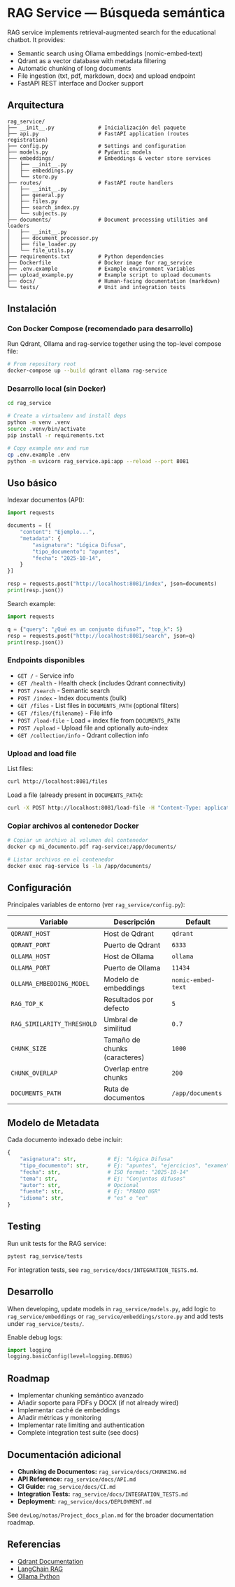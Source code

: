 # RAG Service — Búsqueda semántica

RAG service implements retrieval-augmented search for the educational chatbot.
It provides:

- Semantic search using Ollama embeddings (nomic-embed-text)
- Qdrant as a vector database with metadata filtering
- Automatic chunking of long documents
- File ingestion (txt, pdf, markdown, docx) and upload endpoint
- FastAPI REST interface and Docker support

## Arquitectura

```
rag_service/
├── __init__.py              # Inicialización del paquete
├── api.py                   # FastAPI application (routes registration)
├── config.py                # Settings and configuration
├── models.py                # Pydantic models
├── embeddings/              # Embeddings & vector store services
│   ├── __init__.py
│   ├── embeddings.py
│   └── store.py
├── routes/                  # FastAPI route handlers
│   ├── __init__.py
│   ├── general.py
│   ├── files.py
│   ├── search_index.py
│   └── subjects.py
├── documents/               # Document processing utilities and loaders
│   ├── __init__.py
│   ├── document_processor.py
│   ├── file_loader.py
│   └── file_utils.py
├── requirements.txt         # Python dependencies
├── Dockerfile               # Docker image for rag_service
├── .env.example             # Example environment variables
├── upload_example.py        # Example script to upload documents
├── docs/                    # Human-facing documentation (markdown)
└── tests/                   # Unit and integration tests
```

## Instalación

### Con Docker Compose (recomendado para desarrollo)

Run Qdrant, Ollama and rag-service together using the top-level compose file:

```bash
# From repository root
docker-compose up --build qdrant ollama rag-service
```

### Desarrollo local (sin Docker)

```bash
cd rag_service

# Create a virtualenv and install deps
python -m venv .venv
source .venv/bin/activate
pip install -r requirements.txt

# Copy example env and run
cp .env.example .env
python -m uvicorn rag_service.api:app --reload --port 8081
```

## Uso básico

Indexar documentos (API):

```python
import requests

documents = [{
    "content": "Ejemplo...",
    "metadata": {
        "asignatura": "Lógica Difusa",
        "tipo_documento": "apuntes",
        "fecha": "2025-10-14",
    }
}]

resp = requests.post("http://localhost:8081/index", json=documents)
print(resp.json())
```

Search example:

```python
import requests

q = {"query": "¿Qué es un conjunto difuso?", "top_k": 5}
resp = requests.post("http://localhost:8081/search", json=q)
print(resp.json())
```

### Endpoints disponibles

- `GET /` - Service info
- `GET /health` - Health check (includes Qdrant connectivity)
- `POST /search` - Semantic search
- `POST /index` - Index documents (bulk)
- `GET /files` - List files in `DOCUMENTS_PATH` (optional filters)
- `GET /files/{filename}` - File info
- `POST /load-file` - Load + index file from `DOCUMENTS_PATH`
- `POST /upload` - Upload file and optionally auto-index
- `GET /collection/info` - Qdrant collection info

### Upload and load file

List files:

```bash
curl http://localhost:8081/files
```

Load a file (already present in `DOCUMENTS_PATH`):

```bash
curl -X POST http://localhost:8081/load-file -H "Content-Type: application/json" -d '{"filename":"tema1.pdf","metadata":{"asignatura":"Lógica Difusa","tipo_documento":"apuntes","fecha":"2025-10-17"}}'
```

### Copiar archivos al contenedor Docker

```bash
# Copiar un archivo al volumen del contenedor
docker cp mi_documento.pdf rag-service:/app/documents/

# Listar archivos en el contenedor
docker exec rag-service ls -la /app/documents/
```

## Configuración

Principales variables de entorno (ver `rag_service/config.py`):

| Variable | Descripción | Default |
|----------|-------------|---------|
| `QDRANT_HOST` | Host de Qdrant | `qdrant` |
| `QDRANT_PORT` | Puerto de Qdrant | `6333` |
| `OLLAMA_HOST` | Host de Ollama | `ollama` |
| `OLLAMA_PORT` | Puerto de Ollama | `11434` |
| `OLLAMA_EMBEDDING_MODEL` | Modelo de embeddings | `nomic-embed-text` |
| `RAG_TOP_K` | Resultados por defecto | `5` |
| `RAG_SIMILARITY_THRESHOLD` | Umbral de similitud | `0.7` |
| `CHUNK_SIZE` | Tamaño de chunks (caracteres) | `1000` |
| `CHUNK_OVERLAP` | Overlap entre chunks | `200` |
| `DOCUMENTS_PATH` | Ruta de documentos | `/app/documents` |

## Modelo de Metadata

Cada documento indexado debe incluir:

```python
{
    "asignatura": str,          # Ej: "Lógica Difusa"
    "tipo_documento": str,      # Ej: "apuntes", "ejercicios", "examen"
    "fecha": str,               # ISO format: "2025-10-14"
    "tema": str,                # Ej: "Conjuntos difusos"
    "autor": str,               # Opcional
    "fuente": str,              # Ej: "PRADO UGR"
    "idioma": str,              # "es" o "en"
}
```

## Testing

Run unit tests for the RAG service:

```bash
pytest rag_service/tests
```

For integration tests, see `rag_service/docs/INTEGRATION_TESTS.md`.

## Desarrollo

When developing, update models in `rag_service/models.py`, add logic to `rag_service/embeddings` or `rag_service/embeddings/store.py` and add tests under `rag_service/tests/`.

Enable debug logs:

```python
import logging
logging.basicConfig(level=logging.DEBUG)
```

## Roadmap

- Implementar chunking semántico avanzado
- Añadir soporte para PDFs y DOCX (if not already wired)
- Implementar caché de embeddings
- Añadir métricas y monitoring
- Implementar rate limiting and authentication
- Complete integration test suite (see docs)

## Documentación adicional

- **Chunking de Documentos:** `rag_service/docs/CHUNKING.md`
- **API Reference:** `rag_service/docs/API.md`
- **CI Guide:** `rag_service/docs/CI.md`
- **Integration Tests:** `rag_service/docs/INTEGRATION_TESTS.md`
- **Deployment:** `rag_service/docs/DEPLOYMENT.md`

See `devLog/notas/Project_docs_plan.md` for the broader documentation roadmap.

## Referencias

- [Qdrant Documentation](https://qdrant.tech/documentation/)
- [LangChain RAG](https://python.langchain.com/docs/tutorials/rag/)
- [Ollama Python](https://github.com/ollama/ollama-python)
